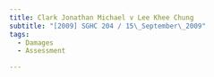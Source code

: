 ```yaml
---
title: Clark Jonathan Michael v Lee Khee Chung 
subtitle: "[2009] SGHC 204 / 15\_September\_2009"
tags:
  - Damages
  - Assessment

---
```


